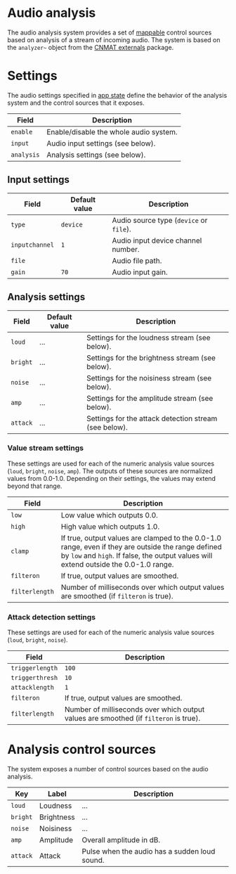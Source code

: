 # Audio analysis

The audio analysis system provides a set of [mappable](mapping.md) control sources based on analysis of a stream of
incoming audio. The system is based on the `analyzer~` object from the [CNMAT externals](http://cnmat.berkeley.edu/)
package.

# Settings
The audio settings specified in [app state](app-state.md) define the behavior of the analysis system and the control
sources that it exposes.

| Field | Description |
| ----- | ----------- |
| `enable` | Enable/disable the whole audio system.
| `input` | Audio input settings (see below).
| `analysis` | Analysis settings (see below).

## Input settings
| Field | Default value | Description |
| ----- | ------------- | ----------- |
| `type` | `device` | Audio source type (`device` or `file`).
| `inputchannel` | `1` | Audio input device channel number.
| `file` | | Audio file path.
| `gain` | `70` | Audio input gain.

## Analysis settings
| Field | Default value | Description |
| ----- | ------------- | ----------- |
| `loud` | ... | Settings for the loudness stream (see below).
| `bright` | ... | Settings for the brightness stream (see below).
| `noise` | ... | Settings for the noisiness stream (see below).
| `amp` | ... | Settings for the amplitude stream (see below).
| `attack` | ... | Settings for the attack detection stream (see below).

### Value stream settings
These settings are used for each of the numeric analysis value sources (`loud`, `bright`, `noise`, `amp`). The outputs of these
sources are normalized values from 0.0-1.0. Depending on their settings, the values may extend beyond that range.

| Field | Description |
| ----- | ----------- |
| `low` | Low value which outputs 0.0.
| `high` | High value which outputs 1.0.
| `clamp` | If true, output values are clamped to the 0.0-1.0 range, even if they are outside the range defined by `low` and `high`. If false, the output values will extend outside the 0.0-1.0 range.
| `filteron` | If true, output values are smoothed.
| `filterlength` | Number of milliseconds over which output values are smoothed (if `filteron` is true).

### Attack detection settings
These settings are used for each of the numeric analysis value sources (`loud`, `bright`, `noise`).

| Field | Description |
| ----- | ----------- |
| `triggerlength` | `100` | Period in milliseconds over which a re-attack is reported if the amplitude rises more than the threshold.
| `triggerthresh` | `10` | Threshold in dB which triggers an attack.
| `attacklength` | `1` | Number of milliseconds over which the output is 1.0 after an attack is detected.
| `filteron` | If true, output values are smoothed.
| `filterlength` | Number of milliseconds over which output values are smoothed (if `filteron` is true).

# Analysis control sources
The system exposes a number of control sources based on the audio analysis.

| Key | Label | Description |
| --- | ----- | ----------- |
| `loud` | Loudness | ...
| `bright` | Brightness | ...
| `noise` | Noisiness | ...
| `amp` | Amplitude | Overall amplitude in dB.
| `attack` | Attack | Pulse when the audio has a sudden loud sound.

